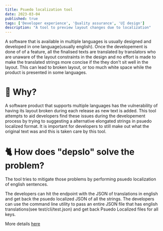```yaml
---
title: Psuedo localization tool
date: 2023-03-04
published: true
tags: ['Developer experience', 'Quality assurance', 'UI design']
description: "A tool to preview layout changes due to localization"
---
```


A software that is available in multiple languages is usually designed and developed in one language(usually english).
Once the developement is done of of a feature, all the finalised texts are translated by translators who are unaware
of the layout constraints in the design and no effort is made to make the translated strings more concise if the they don't sit well in the layout.
This can lead to broken layout, or too much white space while the product is presented in some languages.

# 🦆 Why?
A software product that supports multiple languages has the vulnerability of having its layout broken during each release as new text is added.
This tool attempts to aid developers find these issues during the developement process by trying to suggesting a alternative elongated strings
in psuedo localized format. It is important for developers to still make out what the original text was and this is taken care by this tool.

# 🐈 How does "depslo" solve the problem?
The tool tries to mitigate those problems by performing psuedo localization of english sentences.

The developers can hit the endpoint with the JSON of translations in english and get back the psuedo localized JSON of all the strings.
The developers can use the command line utility to pass an entire JSON file that has english translations(see test/cli/test.json)
and get back Psuedo Localized files for all keys.

More details [here](https://github.com/RakshithNM/depslo/blob/main/README.md)
